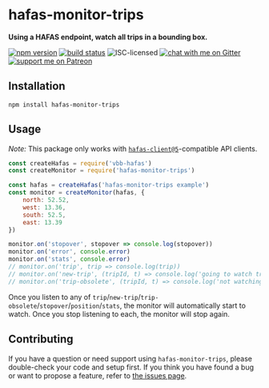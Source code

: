 # hafas-monitor-trips

**Using a HAFAS endpoint, watch all trips in a bounding box.**

[![npm version](https://img.shields.io/npm/v/hafas-monitor-trips.svg)](https://www.npmjs.com/package/hafas-monitor-trips)
[![build status](https://api.travis-ci.org/derhuerst/hafas-monitor-trips.svg?branch=master)](https://travis-ci.org/derhuerst/hafas-monitor-trips)
![ISC-licensed](https://img.shields.io/github/license/derhuerst/hafas-monitor-trips.svg)
[![chat with me on Gitter](https://img.shields.io/badge/chat%20with%20me-on%20gitter-512e92.svg)](https://gitter.im/derhuerst)
[![support me on Patreon](https://img.shields.io/badge/support%20me-on%20patreon-fa7664.svg)](https://patreon.com/derhuerst)


## Installation

```shell
npm install hafas-monitor-trips
```


## Usage

*Note:* This package only works with [`hafas-client@5`](https://github.com/public-transport/hafas-client/tree/5)-compatible API clients.

```js
const createHafas = require('vbb-hafas')
const createMonitor = require('hafas-monitor-trips')

const hafas = createHafas('hafas-monitor-trips example')
const monitor = createMonitor(hafas, {
	north: 52.52,
	west: 13.36,
	south: 52.5,
	east: 13.39
})

monitor.on('stopover', stopover => console.log(stopover))
monitor.on('error', console.error)
monitor.on('stats', console.error)
// monitor.on('trip', trip => console.log(trip))
// monitor.on('new-trip', (tripId, t) => console.log('going to watch trip', tripId, t.line.name))
// monitor.on('trip-obsolete', (tripId, t) => console.log('not watching trip anymore', tripId, t.line.name))
```

Once you listen to any of `trip`/`new-trip`/`trip-obsolete`/`stopover`/`position`/`stats`, the monitor will automatically start to watch. Once you stop listening to each, the monitor will stop again.


## Contributing

If you have a question or need support using `hafas-monitor-trips`, please double-check your code and setup first. If you think you have found a bug or want to propose a feature, refer to [the issues page](https://github.com/derhuerst/hafas-monitor-trips/issues).
